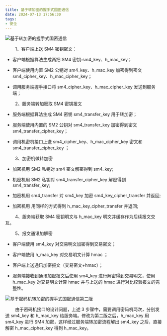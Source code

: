 ```yaml
---
title: 基于转加密的握手式国密通信
date: 2024-07-13 17:56:30
tags:
- 安全
---
```


![基于转加密的握手式国密通信](/pic/工程/基于转加密的握手式国密通信/基于转加密的握手式国密通信.png)

&ensp;&ensp;&ensp;&ensp; 1、客户端上送 SM4 密钥密文：

* 客户端根据算法生成两把 SM4 密钥:sm4_key、h_mac_key；

* 客户端使用内置 SM2 公钥对 sm4_key、h_mac_key 加密得到密文 sm4_cipher_key、h_mac_cipher_key；

* 调用服务端握手接口将  sm4_cipher_key、h_mac_cipher_key 发送到服务端；

&ensp;&ensp;&ensp;&ensp; 2、服务端转加密取 SM4 密钥报文

* 服务端根据算法生成 SM4 密钥 sm4_transfer_key 用于转加密；

* 服务端使用内置的 SM2 公钥对 sm4_transfer_key 加密得到密文 sm4_transfer_cipher_key；
  
* 调用机密机接口上送 sm4_cipher_key、h_mac_cipher_key 密文和 sm4_transfer_cipher_key ；

&ensp;&ensp;&ensp;&ensp; 3、加密机做转加密

* 加密机用 SM2 私钥对 sm4 密文解密得到 sm4_key;

* 机密机用 SM2 私钥对 sm4_transfer_cipher_key 解密得到 sm4_transfer_key;

* 加密机用 sm4_transfer 对 sm4_key 加密 sm4_key_cipher_transfer 并返回;

* 加密机用 用同样的方式得到 h_mac_key_cipher_transfer 并返回;

&ensp;&ensp;&ensp;&ensp; 4、服务端获取 SM4 密钥明文与 h_mac_key 明文并缓存作为后续报文交互。

&ensp;&ensp;&ensp;&ensp; 5、报文通讯加解密

* 客户端使用 sm4_key 对交易明文加密得到交易密文；

* 客户端使用 h_mac_key 对交易明文计算 hmac ；

* 客户端上送通讯加密报文（交易密文+hmac）；

* 服务端接收到通讯加密报文后使用 sm4_key 进行解密得到交易明文，使用 h_mac_key 对交易明文计算 hmac 并与上送的 hmac 进行对比校验报文的完整性。

![基于密码机转加密的握手式国密通信第二版](/pic/工程/基于转加密的握手式国密通信/基于密码机转加密的握手式国密通信第二版.png)

&ensp;&ensp;&ensp;&ensp; 由于密码机接口的设计问题，上述 3 步骤中，需要调用密码机两次，分别发送 sm4_key 和 h_mac_key 给服务端。修改为第二版之后，h_mac_key 用 sm4_key 进行 SM4 加密，这样经过服务端转加密流程解出 sm4_key 之后，直接解密 h_mac_cipher_key 得到 h_mac_key。
